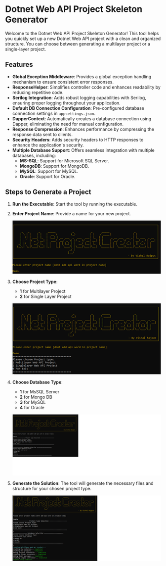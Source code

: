 # Dotnet Web API Project Skeleton Generator

Welcome to the Dotnet Web API Project Skeleton Generator! This tool helps you quickly set up a new Dotnet Web API project with a clean and organized structure. You can choose between generating a multilayer project or a single-layer project.

## Features

- **Global Exception Middleware**: Provides a global exception handling mechanism to ensure consistent error responses.
- **ResponseHelper**: Simplifies controller code and enhances readability by reducing repetitive code.
- **Serilog Integration**: Adds robust logging capabilities with Serilog, ensuring proper logging throughout your application.
- **Default DB Connection Configuration**: Pre-configured database connection settings in `appsettings.json`.
- **DapperContext**: Automatically creates a database connection using Dapper, eliminating the need for manual configuration.
- **Response Compression**: Enhances performance by compressing the response data sent to clients.
- **Security Headers**: Adds security headers to HTTP responses to enhance the application's security.
- **Multiple Database Support**: Offers seamless integration with multiple databases, including:
  - **MS-SQL**: Support for Microsoft SQL Server.
  - **MongoDB**: Support for MongoDB.
  - **MySQL**: Support for MySQL.
  - **Oracle**: Support for Oracle.

## Steps to Generate a Project

1. **Run the Executable**: Start the tool by running the executable.

2. **Enter Project Name**: Provide a name for your new project.

    ![Enter Project Name](Images/AddProjectName1.png)

3. **Choose Project Type**:
    - **1** for Multilayer Project
    - **2** for Single Layer Project

    ![Choose Project Type](Images/ChooseType2.png)

4. **Choose Database Type**:
    - **1** for MsSQL Server
    - **2** for Mongo DB
    - **3** for MySQL
    - **4** for Oracle

    ![Choose Project Type](Images/ChhoseDB3.png)

5. **Generate the Solution**: The tool will generate the necessary files and structure for your chosen project type.

    ![Generate Solution](Images/GenerateSolution4.png)

